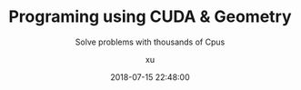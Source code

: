 ---
layout:     post
title:      "Programing using CUDA & Geometry"
subtitle:   "Solve problems with thousands of Cpus"
date:       2018-07-15 22:48:00
author:     "xu"
header-img: "img/in-post/cuda-programing/head.jpg"
header-mask: 0.3
catalog:    true
tags:
    - CUDA
---